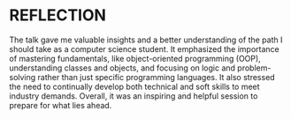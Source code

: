 # REFLECTION
The talk gave me valuable insights and a better understanding of the path I should take as a computer science student. It emphasized the importance of mastering fundamentals, like object-oriented programming (OOP), understanding classes and objects, and focusing on logic and problem-solving rather than just specific programming languages. It also stressed the need to continually develop both technical and soft skills to meet industry demands. Overall, it was an inspiring and helpful session to prepare for what lies ahead.
